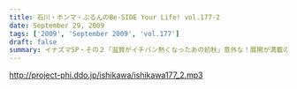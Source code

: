 ```yaml
---
title: 石川・ホンマ・ぶるんのBe-SIDE Your Life! vol.177-2
date: September 29, 2009
tags: ['2009', 'September 2009', 'vol.177']
draft: false
summary: イナズマSP・その２「滋賀がイチバン熱くなったあの初秋」意外な！展開が満載のビーサイショップ出張。「たかり屋」三人衆はゲッソリなのか！？ホッコリなのか！？あ、初日は大窪サン『魚民』ありがとう！NAMAE
---
```


http://project-phi.ddo.jp/ishikawa/ishikawa177_2.mp3